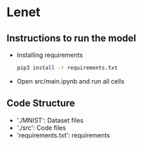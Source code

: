 # Lenet

## Instructions to run the model
- Installing requirements
  ```bash
  pip3 install -r requirements.txt
  ```
- Open src/main.ipynb and run all cells

## Code Structure
- './MNIST': Dataset files
- './src': Code files  
- 'requirements.txt': requirements
